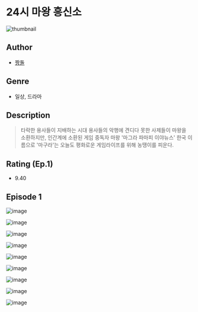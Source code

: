# 24시 마왕 흥신소
![thumbnail](https://image-comic.pstatic.net/user_contents_data/challenge_comic/2023/05/23/366686/upload_7291953634419893048_480x623.jpeg)

## Author
- [짱돌](https://comic.naver.com/artistTitle?id=366686)

## Genre
- 일상, 드라마

## Description
> 타락한 용사들이 지배하는 시대 용사들의 악행에 견디다 못한 사제들이 마왕을 소환하지만, 인간계에 소환된 게임 중독자 마왕 '마그라 파마피 이야뉴스' 한국 이름으로 '마구라'는 오늘도 평화로운 게임라이프를 위해 농땡이를 피운다.


## Rating (Ep.1)
- 9.40

## Episode 1
![image](https://image-comic.pstatic.net/user_contents_data/challenge_comic/2023/05/23/366686/upload_3689908466261046832.jpeg)

![image](https://image-comic.pstatic.net/user_contents_data/challenge_comic/2023/05/23/366686/upload_7305176581154300771.jpeg)

![image](https://image-comic.pstatic.net/user_contents_data/challenge_comic/2023/05/23/366686/upload_7161620816880415329.jpeg)

![image](https://image-comic.pstatic.net/user_contents_data/challenge_comic/2023/05/23/366686/upload_7233687438167846967.jpeg)

![image](https://image-comic.pstatic.net/user_contents_data/challenge_comic/2023/05/23/366686/upload_3834587905601452087.jpeg)

![image](https://image-comic.pstatic.net/user_contents_data/challenge_comic/2023/05/23/366686/upload_3846975896967002419.jpeg)

![image](https://image-comic.pstatic.net/user_contents_data/challenge_comic/2023/05/23/366686/upload_3630289858443292772.jpeg)

![image](https://image-comic.pstatic.net/user_contents_data/challenge_comic/2023/05/23/366686/upload_3473743368602150242.jpeg)

![image](https://image-comic.pstatic.net/user_contents_data/challenge_comic/2023/05/23/366686/upload_7221349607622075952.jpeg)
